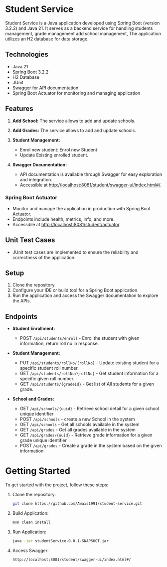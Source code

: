 # Student Service

Student Service is a Java application developed using Spring Boot (version 3.2.2) and Java 21. It serves as a backend service for handling students management, grade management add school management, The application utilizes an H2 database for data storage.

## Technologies

- Java 21
- Spring Boot 3.2.2
- H2 Database
- JUnit
- Swagger for API documentation
- Spring Boot Actuator for monitoring and managing application

## Features

1. **Add School:** The service allows to add and update schools.

2. **Add Grades:** The service allows to add and update schools.

3. **Student Management:**
    - Enrol new student: Enrol new Student
    - Update Existing enrolled student.

4. **Swagger Documentation:**
    - API documentation is available through Swagger for easy exploration and integration.
    - Accessible at [http://localhost:8081/student/swagger-ui/index.html#/](http://localhost:8081/student/swagger-ui/index.html#/).
### Spring Boot Actuator

- Monitor and manage the application in production with Spring Boot Actuator.
- Endpoints include health, metrics, info, and more.
- Accessible at [http://localhost:8081/student/actuator](http://localhost:8081/student/actuator).

## Unit Test Cases

- JUnit test cases are implemented to ensure the reliability and correctness of the application.

## Setup

1. Clone the repository.
2. Configure your IDE or build tool for a Spring Boot application.
3. Run the application and access the Swagger documentation to explore the APIs.


## Endpoints

- **Student Enrollment:**
    - POST `/api/students/enroll` - Enrol the student with given information, return roll no in response.

- **Student Management:**
    - PUT `/api/students/rollNo/{rollNo}` - Update existing student for a specific student roll number.
    - GET `/api/students/rollNo/{rollNo}` - Get student information for a specific given roll number.
    - GET `/api/students/{gradeId}` - Get list of All students for a given grade.

- **School and Grades:**
    - GET `/api/schools/{uuid}` - Retrieve school detail for a given school unique identifier
    - POST `/api/schools` - create a new School in the system
    - GET `/api/schools` - Get all schools available in the system
    - GET `/api/grades` - Get all grades available in the system
    - GET `/api/grades/{uuid}` - Retrieve grade information for a given grade unique identifier
    - POST `/api/grades` - Create a grade in the system based on the given information

# Getting Started

To get started with the project, follow these steps:

1. Clone the repository:

   ```bash
   git clone https://github.com/Awais1991/student-service.git

2. Build Application:

   ```bash
   mvn clean install

3. Run Application:

   ```bash
   java -jar studentService-0.0.1-SNAPSHOT.jar

4. Access Swagger:

   ```bash
   http://localhost:8081/student/swagger-ui/index.html#/